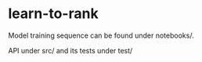 # learn-to-rank
Model training sequence can be found under notebooks/.  

API under src/ and its tests under test/

